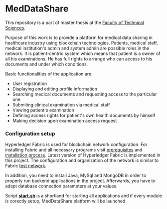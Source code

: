 # MedDataShare

This repository is a part of master thesis at the [Faculty of Technical Sciences](http://www.ftn.uns.ac.rs/n1386094394/faculty-of-technical-sciences).

Purpose of this work is to provide a platform for medical data sharing in healthcare industry using blockchain technologies. Patients, medical staff, medical institution's admin and system admin are possible roles in the network. It is patient-centric system which means that patient is a owner of all his examinations. He has full rights to arrange who can access to his documents and under which conditions.

Basic functionalities of the application are:
* User registration
* Displaying and editing profile information
* Searching medical documents and requesting access to the particular one
* Submiting clinical examination via medical staff
* Viewing patient's examination
* Defining access rights for patient's own health documents by himself
* Making decision upon examination access request  

### Configuration setup
Hyperledger Fabric is used for blockchain network configuration. For installing Fabric and all necessary programs visit [prerequisites](https://hyperledger-fabric.readthedocs.io/en/latest/prereqs.html) and [installation process](https://hyperledger-fabric.readthedocs.io/en/latest/install.html). Latest version
of Hyperledger Fabric is implemented in this project. The configuration and organization of the network is similar to Fabric [test network](https://hyperledger-fabric.readthedocs.io/en/latest/test_network.html).

In addition, you need to install Java, MySql and MongoDB in order to properly run backend applications in the project. Afterwards, you have to adapt database connection parameters at your values.

Script [**start.sh**](https://github.com/lukajvnv/medDataShare/blob/main/start.sh) is a shortland for starting all applications and if every module is corectly setup, MedDataShare platform will be launched.
